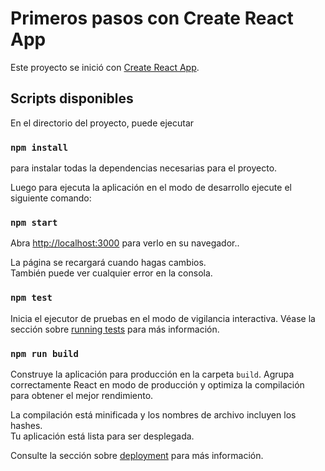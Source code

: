 # Primeros pasos con Create React App

Este proyecto se inició con  [Create React App](https://github.com/facebook/create-react-app).

## Scripts disponibles

En el directorio del proyecto, puede ejecutar

### `npm install`

para instalar todas la dependencias necesarias para el proyecto.

Luego para ejecuta la aplicación en el modo de desarrollo ejecute el siguiente comando:

### `npm start`

Abra [http://localhost:3000](http://localhost:3000) para verlo en su navegador..

La página se recargará cuando hagas cambios.\
También puede ver cualquier error en la consola.

### `npm test`

Inicia el ejecutor de pruebas en el modo de vigilancia interactiva.
Véase la sección sobre [running tests](https://facebook.github.io/create-react-app/docs/running-tests) para más información.

### `npm run build`

Construye la aplicación para producción en la carpeta `build`.
Agrupa correctamente React en modo de producción y optimiza la compilación para obtener el mejor rendimiento.

La compilación está minificada y los nombres de archivo incluyen los hashes.\
Tu aplicación está lista para ser desplegada.

Consulte la sección sobre [deployment](https://facebook.github.io/create-react-app/docs/deployment) para más información.

